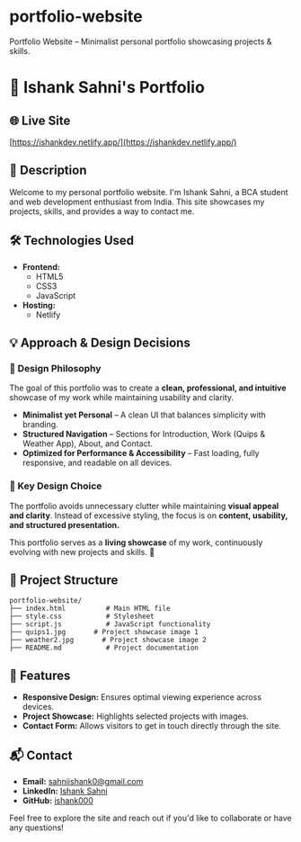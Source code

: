 # portfolio-website
Portfolio Website – Minimalist personal portfolio showcasing projects &amp; skills.
# 🎨 Ishank Sahni's Portfolio

## 🌐 Live Site
[https://ishankdev.netlify.app/](https://ishankdev.netlify.app/)

## 📄 Description
Welcome to my personal portfolio website. I'm Ishank Sahni, a BCA student and web development enthusiast from India. This site showcases my projects, skills, and provides a way to contact me.

## 🛠️ Technologies Used
- **Frontend:**
  - HTML5
  - CSS3
  - JavaScript
- **Hosting:**
  - Netlify


## 💡 Approach & Design Decisions  

### 🎨 Design Philosophy  
The goal of this portfolio was to create a **clean, professional, and intuitive** showcase of my work while maintaining usability and clarity.  

- **Minimalist yet Personal** – A clean UI that balances simplicity with branding.  
- **Structured Navigation** – Sections for Introduction, Work (Quips & Weather App), About, and Contact.  
- **Optimized for Performance & Accessibility** – Fast loading, fully responsive, and readable on all devices.  

### 🔹 Key Design Choice  
The portfolio avoids unnecessary clutter while maintaining **visual appeal and clarity**. Instead of excessive styling, the focus is on **content, usability, and structured presentation.**  

This portfolio serves as a **living showcase** of my work, continuously evolving with new projects and skills. 🚀  


## 📁 Project Structure
```
portfolio-website/
├── index.html          # Main HTML file
├── style.css           # Stylesheet
├── script.js           # JavaScript functionality
├── quips1.jpg       # Project showcase image 1
├── weather2.jpg       # Project showcase image 2
├── README.md           # Project documentation
```

## 🚀 Features
- **Responsive Design:** Ensures optimal viewing experience across devices.
- **Project Showcase:** Highlights selected projects with images.
- **Contact Form:** Allows visitors to get in touch directly through the site.

## 📬 Contact
- **Email:** sahniishank0@gmail.com
- **LinkedIn:** [Ishank Sahni](https://in.linkedin.com/in/ishank-sahni-b02517282)
- **GitHub:** [ishank000](https://github.com/ishank000)

Feel free to explore the site and reach out if you'd like to collaborate or have any questions!
